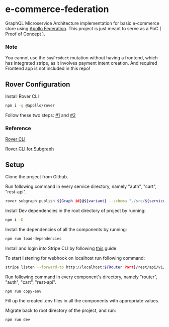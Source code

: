# e-commerce-federation

GraphQL Microservice Architecture implementation for basic e-commerce store using [Apollo Federation](https://www.apollographql.com/docs/federation/). This project is just meant to serve as a PoC ( Proof of Concept ).

### Note

You cannot use the `buyProduct` mutation without having a frontend, which has integrated stripe, as it involves payment intent creation. And required Frontend app is not included in this repo!

## Rover Configuration

Install Rover CLI

```bash
npm i -g @apollo/rover
```

Follow these two steps: [#1](https://www.apollographql.com/docs/rover/configuring/#1-obtain-an-api-key) and [#2](https://www.apollographql.com/docs/rover/configuring/#2-provide-the-api-key-to-rover)

### Reference

[Rover CLI](https://www.apollographql.com/docs/rover/)

[Rover CLI for Subgraph](https://www.apollographql.com/docs/rover/subgraphs/)

## Setup

Clone the project from Github.

Run following command in every service directory, namely "auth", "cart", "rest-api".

```bash
rover subgraph publish ${Graph id}@${variant} --schema "./src/${service name}-schema.graphql" --name ${service name} --routing-url "http://localhost:${service port}/graphql"
```

Install Dev dependencies in the root directory of project by running:

```bash
npm i -D
```

Install the dependencies of all the components by running:

```bash
npm run load-dependencies
```

Install and login into Stripe CLI by following [this](https://stripe.com/docs/stripe-cli) guide.

To start listening for webhook on localhost run following command:

```bash
stripe listen --forward-to http://localhost:${Router Port}/rest/api/v1/webhook/stripe
```

Run following command in every component's directory, namely "router", "auth", "cart", "rest-api".

```bash
npm run copy-env
```

Fill up the created .env files in all the components with appropriate values.

Migrate back to root directory of the project, and run:

```bash
npm run dev
```
